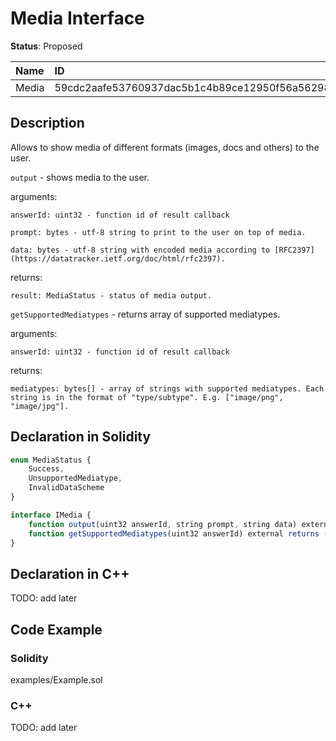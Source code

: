 # Media Interface

**Status**: Proposed

| Name         | ID                                                                |
| :--------    | :---------------------------------------------------------------- |
| Media        | 59cdc2aafe53760937dac5b1c4b89ce12950f56a56298108a987cfe49b7c84b5  |


## Description

Allows to show media of different formats (images, docs and others) to the user.

`output` - shows media to the user.

arguments:

	answerId: uint32 - function id of result callback

    prompt: bytes - utf-8 string to print to the user on top of media.

    data: bytes - utf-8 string with encoded media according to [RFC2397](https://datatracker.ietf.org/doc/html/rfc2397).
    
returns:

	result: MediaStatus - status of media output.

`getSupportedMediatypes` - returns array of supported mediatypes.

arguments:

	answerId: uint32 - function id of result callback
    
returns:

	mediatypes: bytes[] - array of strings with supported mediatypes. Each string is in the format of "type/subtype". E.g. ["image/png", "image/jpg"].

## Declaration in Solidity

```jsx
enum MediaStatus {
    Success,
    UnsupportedMediatype,
    InvalidDataScheme
}

interface IMedia {
    function output(uint32 answerId, string prompt, string data) external returns (MediaStatus result);
    function getSupportedMediatypes(uint32 answerId) external returns (string mediatypes);
}
```

## Declaration in C++

TODO: add later

## Code Example

### Solidity

examples/Example.sol

### C++

TODO: add later

